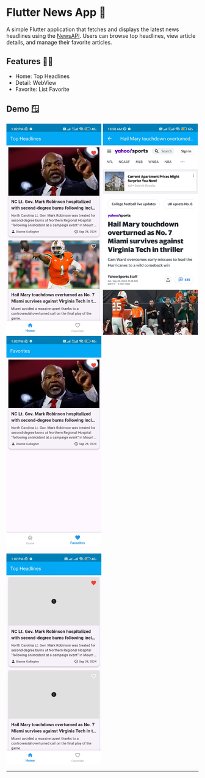 # Flutter News App 📰

A simple Flutter application that fetches and displays the latest news headlines using the [NewsAPI](https://newsapi.org). Users can browse top headlines, view article details, and manage their favorite articles.

## Features 🤹‍♀️

- Home: Top Headlines
- Detail: WebView
- Favorite: List Favorite

## Demo 🪟

<img src="demo-img/home.jpg" width="249" alt="Demo 1" /> <img src="demo-img/webview.jpg" width="249" alt="Demo 2" /> <img src="demo-img/favorite.jpg" width="249" alt="Demo 3" />

<img src="demo-img/no-internet.jpg" width="249" alt="Demo 4" />

---
